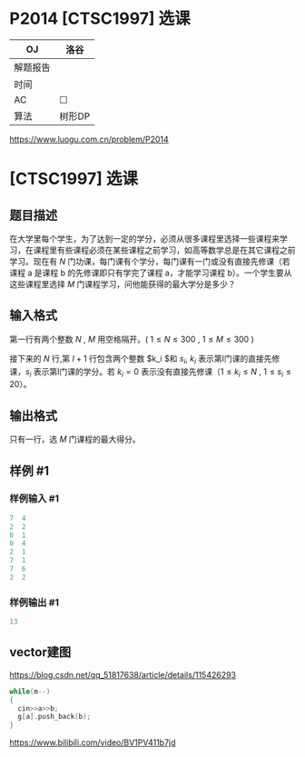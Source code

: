 # P2014 \[CTSC1997] 选课

| OJ   | 洛谷   |
| ---- | ---- |
| 解题报告 |      |
| 时间   |      |
| AC   | ☐    |
| 算法   | 树形DP |

<https://www.luogu.com.cn/problem/P2014>

# \[CTSC1997] 选课

## 题目描述

在大学里每个学生，为了达到一定的学分，必须从很多课程里选择一些课程来学习，在课程里有些课程必须在某些课程之前学习，如高等数学总是在其它课程之前学习。现在有 $N$ 门功课，每门课有个学分，每门课有一门或没有直接先修课（若课程 a 是课程 b 的先修课即只有学完了课程 a，才能学习课程 b）。一个学生要从这些课程里选择 $M$ 门课程学习，问他能获得的最大学分是多少？

## 输入格式

第一行有两个整数 $N$ , $M$ 用空格隔开。( $1 \leq N \leq 300$ , $1 \leq M \leq 300$ )

接下来的 $N$ 行,第 $I+1$ 行包含两个整数 \$k\_i \$和 $s_i$, $k_i$ 表示第I门课的直接先修课，$s_i$ 表示第I门课的学分。若 $k_i=0$ 表示没有直接先修课（$1 \leq {k_i} \leq N$ , $1 \leq {s_i} \leq 20$）。

## 输出格式

只有一行，选 $M$ 门课程的最大得分。

## 样例 #1

### 样例输入 #1

```c++
7  4
2  2
0  1
0  4
2  1
7  1
7  6
2  2
```

### 样例输出 #1

```c++
13
```

## vector建图

<https://blog.csdn.net/qq_51817638/article/details/115426293>

```c++
while(m--)
{
  cin>>a>>b;
  g[a].push_back(b);
}

```

<https://www.bilibili.com/video/BV1PV411b7jd>
